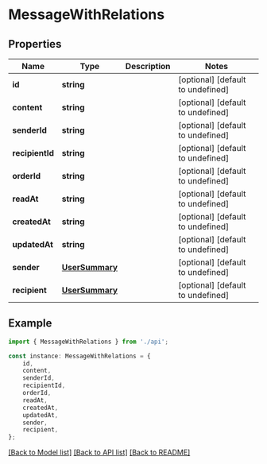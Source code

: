 # MessageWithRelations


## Properties

Name | Type | Description | Notes
------------ | ------------- | ------------- | -------------
**id** | **string** |  | [optional] [default to undefined]
**content** | **string** |  | [optional] [default to undefined]
**senderId** | **string** |  | [optional] [default to undefined]
**recipientId** | **string** |  | [optional] [default to undefined]
**orderId** | **string** |  | [optional] [default to undefined]
**readAt** | **string** |  | [optional] [default to undefined]
**createdAt** | **string** |  | [optional] [default to undefined]
**updatedAt** | **string** |  | [optional] [default to undefined]
**sender** | [**UserSummary**](UserSummary.md) |  | [optional] [default to undefined]
**recipient** | [**UserSummary**](UserSummary.md) |  | [optional] [default to undefined]

## Example

```typescript
import { MessageWithRelations } from './api';

const instance: MessageWithRelations = {
    id,
    content,
    senderId,
    recipientId,
    orderId,
    readAt,
    createdAt,
    updatedAt,
    sender,
    recipient,
};
```

[[Back to Model list]](../README.md#documentation-for-models) [[Back to API list]](../README.md#documentation-for-api-endpoints) [[Back to README]](../README.md)
